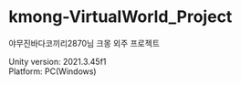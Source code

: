 # kmong-VirtualWorld_Project
야무진바다코끼리2870님 크몽 외주 프로젝트

Unity version: 2021.3.45f1  
Platform: PC(Windows)
